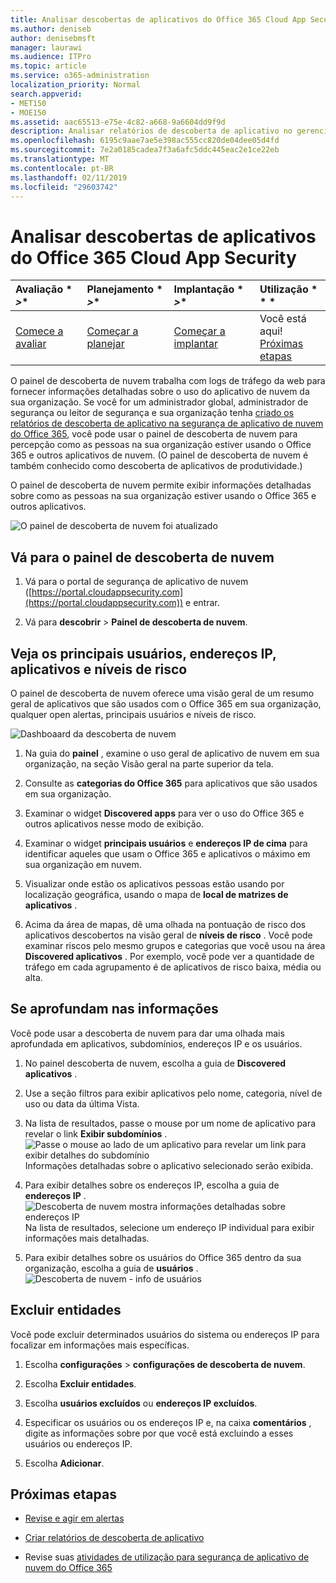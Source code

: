 ```yaml
---
title: Analisar descobertas de aplicativos do Office 365 Cloud App Security
ms.author: deniseb
author: denisebmsft
manager: laurawi
ms.audience: ITPro
ms.topic: article
ms.service: o365-administration
localization_priority: Normal
search.appverid:
- MET150
- MOE150
ms.assetid: aac65513-e75e-4c82-a668-9a6604dd9f9d
description: Analisar relatórios de descoberta de aplicativo no gerenciamento de segurança avançadas pode ajudá-lo a saber mais sobre como as pessoas na sua organização usam aplicativos na nuvem. Depois de criar relatórios de descoberta de aplicativo usando os arquivos de log de seus firewalls e proxies, revise os resultados no painel de descoberta do aplicativo.
ms.openlocfilehash: 6195c9aae7ae5e398ac555cc820de04dee05d4fd
ms.sourcegitcommit: 7e2a0185cadea7f3a6afc5ddc445eac2e1ce22eb
ms.translationtype: MT
ms.contentlocale: pt-BR
ms.lasthandoff: 02/11/2019
ms.locfileid: "29603742"
---
```

# <a name="review-app-discovery-findings-in-office-365-cloud-app-security"></a>Analisar descobertas de aplicativos do Office 365 Cloud App Security
  
|Avaliação * *\>**|Planejamento * *\>**|Implantação * *\>**|Utilização * * *|
|:-----|:-----|:-----|:-----|
|[Comece a avaliar](office-365-cas-overview.md) <br/> |[Começar a planejar](get-ready-for-office-365-cas.md) <br/> |[Começar a implantar](turn-on-office-365-cas.md) <br/> |Você está aqui!  <br/> [Próximas etapas](#next-steps) <br/> |
   
O painel de descoberta de nuvem trabalha com logs de tráfego da web para fornecer informações detalhadas sobre o uso do aplicativo de nuvem da sua organização. Se você for um administrador global, administrador de segurança ou leitor de segurança e sua organização tenha [criado os relatórios de descoberta de aplicativo na segurança de aplicativo de nuvem do Office 365](create-app-discovery-reports-in-ocas.md), você pode usar o painel de descoberta de nuvem para percepção como as pessoas na sua organização estiver usando o Office 365 e outros aplicativos de nuvem. (O painel de descoberta de nuvem é também conhecido como descoberta de aplicativos de produtividade.)
  
 O painel de descoberta de nuvem permite exibir informações detalhadas sobre como as pessoas na sua organização estiver usando o Office 365 e outros aplicativos. 
  
![O painel de descoberta de nuvem foi atualizado](media/12712681-c0b3-4cb3-b7fd-2cf2ad4e825f.png)
     
## <a name="go-to-the-cloud-discovery-dashboard"></a>Vá para o painel de descoberta de nuvem

1. Vá para o portal de segurança de aplicativo de nuvem ([https://portal.cloudappsecurity.com](https://portal.cloudappsecurity.com)) e entrar.
    
2. Vá para **descobrir** \> **Painel de descoberta de nuvem**.
    
## <a name="see-your-top-users-ip-addresses-apps-and-risk-levels"></a>Veja os principais usuários, endereços IP, aplicativos e níveis de risco

O painel de descoberta de nuvem oferece uma visão geral de um resumo geral de aplicativos que são usados com o Office 365 em sua organização, qualquer open alertas, principais usuários e níveis de risco.
  
![Dashboaard da descoberta de nuvem](media/06696946-fbdf-4781-b5b8-2ac074fcb2a1.png)
  
1. Na guia do **painel** , examine o uso geral de aplicativo de nuvem em sua organização, na seção Visão geral na parte superior da tela. 
    
2. Consulte as **categorias do Office 365** para aplicativos que são usados em sua organização. 
    
3. Examinar o widget **Discovered apps** para ver o uso do Office 365 e outros aplicativos nesse modo de exibição. 
    
4. Examinar o widget **principais usuários** e **endereços IP de cima** para identificar aqueles que usam o Office 365 e aplicativos o máximo em sua organização em nuvem. 
    
5. Visualizar onde estão os aplicativos pessoas estão usando por localização geográfica, usando o mapa de **local de matrizes de aplicativos** . 
    
6. Acima da área de mapas, dê uma olhada na pontuação de risco dos aplicativos descobertos na visão geral de **níveis de risco** . Você pode examinar riscos pelo mesmo grupos e categorias que você usou na área **Discovered aplicativos** . Por exemplo, você pode ver a quantidade de tráfego em cada agrupamento é de aplicativos de risco baixa, média ou alta. 
    
## <a name="dive-deeper-into-the-information"></a>Se aprofundam nas informações

Você pode usar a descoberta de nuvem para dar uma olhada mais aprofundada em aplicativos, subdomínios, endereços IP e os usuários.
  
1. No painel descoberta de nuvem, escolha a guia de **Discovered aplicativos** . 
    
2. Use a seção filtros para exibir aplicativos pelo nome, categoria, nível de uso ou data da última Vista.
    
3. Na lista de resultados, passe o mouse por um nome de aplicativo para revelar o link **Exibir subdomínios** .<br/> ![Passe o mouse ao lado de um aplicativo para revelar um link para exibir detalhes do subdomínio](media/4a212215-8a2c-46fd-9ef9-89e4064658a6.png)<br/>Informações detalhadas sobre o aplicativo selecionado serão exibida.
    
4. Para exibir detalhes sobre os endereços IP, escolha a guia de **endereços IP** .<br/>![Descoberta de nuvem mostra informações detalhadas sobre endereços IP](media/0c742bf6-da9e-4d22-8656-a27a5007d5d5.png)<br/>Na lista de resultados, selecione um endereço IP individual para exibir informações mais detalhadas.
    
5. Para exibir detalhes sobre os usuários do Office 365 dentro da sua organização, escolha a guia de **usuários** .<br/>![Descoberta de nuvem - info de usuários](media/2d9c2d85-01e6-4057-8020-d9a68f26bbac.png)
  
## <a name="exclude-entities"></a>Excluir entidades

Você pode excluir determinados usuários do sistema ou endereços IP para focalizar em informações mais específicas.
  
1. Escolha **configurações** \> **configurações de descoberta de nuvem**.
    
2. Escolha **Excluir entidades**.
    
3. Escolha **usuários excluídos** ou **endereços IP excluídos**.
    
4. Especificar os usuários ou os endereços IP e, na caixa **comentários** , digite as informações sobre por que você está excluindo a esses usuários ou endereços IP. 
    
5. Escolha **Adicionar**.
    
## <a name="next-steps"></a>Próximas etapas

- [Revise e agir em alertas](review-office-365-cas-alerts.md)
    
- [Criar relatórios de descoberta de aplicativo](create-app-discovery-reports-in-ocas.md)
    
- Revise suas [atividades de utilização para segurança de aplicativo de nuvem do Office 365](utilization-activities-for-ocas.md)
    

